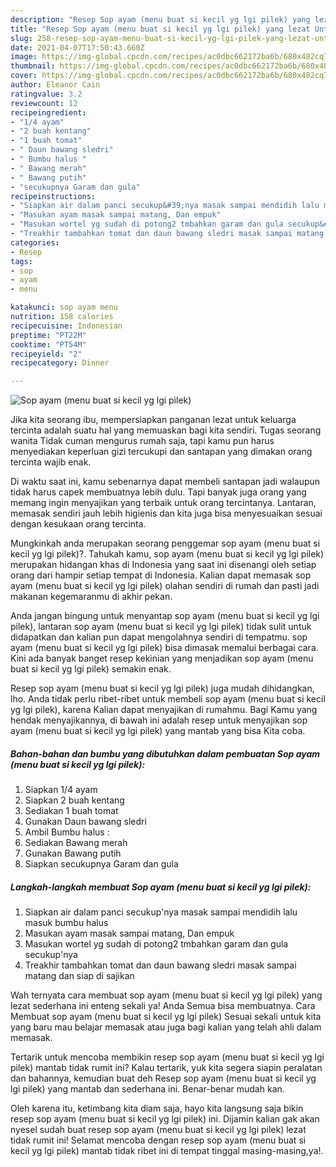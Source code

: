 ```yaml
---
description: "Resep Sop ayam (menu buat si kecil yg lgi pilek) yang lezat Untuk Jualan"
title: "Resep Sop ayam (menu buat si kecil yg lgi pilek) yang lezat Untuk Jualan"
slug: 258-resep-sop-ayam-menu-buat-si-kecil-yg-lgi-pilek-yang-lezat-untuk-jualan
date: 2021-04-07T17:50:43.660Z
image: https://img-global.cpcdn.com/recipes/ac0dbc662172ba6b/680x482cq70/sop-ayam-menu-buat-si-kecil-yg-lgi-pilek-foto-resep-utama.jpg
thumbnail: https://img-global.cpcdn.com/recipes/ac0dbc662172ba6b/680x482cq70/sop-ayam-menu-buat-si-kecil-yg-lgi-pilek-foto-resep-utama.jpg
cover: https://img-global.cpcdn.com/recipes/ac0dbc662172ba6b/680x482cq70/sop-ayam-menu-buat-si-kecil-yg-lgi-pilek-foto-resep-utama.jpg
author: Eleanor Cain
ratingvalue: 3.2
reviewcount: 12
recipeingredient:
- "1/4 ayam"
- "2 buah kentang"
- "1 buah tomat"
- " Daun bawang sledri"
- " Bumbu halus "
- " Bawang merah"
- " Bawang putih"
- "secukupnya Garam dan gula"
recipeinstructions:
- "Siapkan air dalam panci secukup&#39;nya masak sampai mendidih lalu masuk bumbu halus"
- "Masukan ayam masak sampai matang, Dan empuk"
- "Masukan wortel yg sudah di potong2 tmbahkan garam dan gula secukup&#39;nya"
- "Treakhir tambahkan tomat dan daun bawang sledri masak sampai matang dan siap di sajikan"
categories:
- Resep
tags:
- sop
- ayam
- menu

katakunci: sop ayam menu 
nutrition: 158 calories
recipecuisine: Indonesian
preptime: "PT22M"
cooktime: "PT54M"
recipeyield: "2"
recipecategory: Dinner

---
```



![Sop ayam (menu buat si kecil yg lgi pilek)](https://img-global.cpcdn.com/recipes/ac0dbc662172ba6b/680x482cq70/sop-ayam-menu-buat-si-kecil-yg-lgi-pilek-foto-resep-utama.jpg)

Jika kita seorang ibu, mempersiapkan panganan lezat untuk keluarga tercinta adalah suatu hal yang memuaskan bagi kita sendiri. Tugas seorang  wanita Tidak cuman mengurus rumah saja, tapi kamu pun harus menyediakan keperluan gizi tercukupi dan santapan yang dimakan orang tercinta wajib enak.

Di waktu  saat ini, kamu sebenarnya dapat membeli santapan jadi walaupun tidak harus capek membuatnya lebih dulu. Tapi banyak juga orang yang memang ingin menyajikan yang terbaik untuk orang tercintanya. Lantaran, memasak sendiri jauh lebih higienis dan kita juga bisa menyesuaikan sesuai dengan kesukaan orang tercinta. 



Mungkinkah anda merupakan seorang penggemar sop ayam (menu buat si kecil yg lgi pilek)?. Tahukah kamu, sop ayam (menu buat si kecil yg lgi pilek) merupakan hidangan khas di Indonesia yang saat ini disenangi oleh setiap orang dari hampir setiap tempat di Indonesia. Kalian dapat memasak sop ayam (menu buat si kecil yg lgi pilek) olahan sendiri di rumah dan pasti jadi makanan kegemaranmu di akhir pekan.

Anda jangan bingung untuk menyantap sop ayam (menu buat si kecil yg lgi pilek), lantaran sop ayam (menu buat si kecil yg lgi pilek) tidak sulit untuk didapatkan dan kalian pun dapat mengolahnya sendiri di tempatmu. sop ayam (menu buat si kecil yg lgi pilek) bisa dimasak memalui berbagai cara. Kini ada banyak banget resep kekinian yang menjadikan sop ayam (menu buat si kecil yg lgi pilek) semakin enak.

Resep sop ayam (menu buat si kecil yg lgi pilek) juga mudah dihidangkan, lho. Anda tidak perlu ribet-ribet untuk membeli sop ayam (menu buat si kecil yg lgi pilek), karena Kalian dapat menyajikan di rumahmu. Bagi Kamu yang hendak menyajikannya, di bawah ini adalah resep untuk menyajikan sop ayam (menu buat si kecil yg lgi pilek) yang mantab yang bisa Kita coba.

<!--inarticleads1-->

##### Bahan-bahan dan bumbu yang dibutuhkan dalam pembuatan Sop ayam (menu buat si kecil yg lgi pilek):

1. Siapkan 1/4 ayam
1. Siapkan 2 buah kentang
1. Sediakan 1 buah tomat
1. Gunakan  Daun bawang sledri
1. Ambil  Bumbu halus :
1. Sediakan  Bawang merah
1. Gunakan  Bawang putih
1. Siapkan secukupnya Garam dan gula




<!--inarticleads2-->

##### Langkah-langkah membuat Sop ayam (menu buat si kecil yg lgi pilek):

1. Siapkan air dalam panci secukup&#39;nya masak sampai mendidih lalu masuk bumbu halus
1. Masukan ayam masak sampai matang, Dan empuk
1. Masukan wortel yg sudah di potong2 tmbahkan garam dan gula secukup&#39;nya
1. Treakhir tambahkan tomat dan daun bawang sledri masak sampai matang dan siap di sajikan




Wah ternyata cara membuat sop ayam (menu buat si kecil yg lgi pilek) yang lezat sederhana ini enteng sekali ya! Anda Semua bisa membuatnya. Cara Membuat sop ayam (menu buat si kecil yg lgi pilek) Sesuai sekali untuk kita yang baru mau belajar memasak atau juga bagi kalian yang telah ahli dalam memasak.

Tertarik untuk mencoba membikin resep sop ayam (menu buat si kecil yg lgi pilek) mantab tidak rumit ini? Kalau tertarik, yuk kita segera siapin peralatan dan bahannya, kemudian buat deh Resep sop ayam (menu buat si kecil yg lgi pilek) yang mantab dan sederhana ini. Benar-benar mudah kan. 

Oleh karena itu, ketimbang kita diam saja, hayo kita langsung saja bikin resep sop ayam (menu buat si kecil yg lgi pilek) ini. Dijamin kalian gak akan nyesel sudah buat resep sop ayam (menu buat si kecil yg lgi pilek) lezat tidak rumit ini! Selamat mencoba dengan resep sop ayam (menu buat si kecil yg lgi pilek) mantab tidak ribet ini di tempat tinggal masing-masing,ya!.

